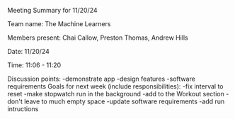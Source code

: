 Meeting Summary for 11/20/24

Team name: The Machine Learners

Members present: Chai Callow, Preston Thomas, Andrew Hills

Date: 11/20/24

Time: 11:06 - 11:20

Discussion points:
  -demonstrate app
  -design features
  -software requirements
Goals for next week (include responsibilities):
  -fix interval to reset
  -make stopwatch run in the background
  -add to the Workout section
  -don't leave to much empty space
  -update software requirements
  -add run intructions
